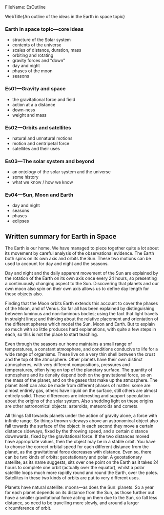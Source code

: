 FileName: EsOutline

WebTitle{An outline of the ideas in the Earth in space topic}

### Earth in space topic—core ideas

- structure of the Solar system
- contents of the universe
- scales of distance, duration, mass
- orbiting  and rotating
- gravity forces and <q>down</q>
- day and night
- phases of the moon
- seasons

### Es01—Gravity and space

- the gravitational force and field
- action at a a distance
- down-ness
- weight and mass

### Es02—Orbits and satellites

- natural and unnatural motions
- motion and centripetal force
- satellites and their uses

### Es03—The solar system and beyond

- an ontology of the solar system and the universe
- some history
- what we know / how we know

### Es04—Sun, Moon and Earth

- day and night
- seasons
- phases
- eclipses

## Written summary for Earth in Space

The Earth is our home. We have managed to piece together quite a lot about its movement by careful analysis of the observational evidence. The Earth both spins on its own axis and orbits the Sun. These two motions can be used to account for day and night and the seasons.

Day and night and the daily apparent movement of the Sun are explained by the rotation of the Earth on its own axis once every 24 hours, so presenting a continuously changing aspect to the Sun. Discovering that planets and our own moon also spin on their own axis allows us to define day length for these objects also.

Finding that the Moon orbits Earth extends this account to cover the phases of the Moon, and of Venus. So far all has been explained by distinguishing between luminous and non-luminous bodies; using the fact that light travels in straight lines; and thinking about the relative placement and orientation of the different spheres which model the Sun, Moon and Earth. But to explain so much with so little produces hard explanations, with quite a few steps in each, so this is not the place to start teaching.

Even through the seasons our home maintains a small range of temperatures, a constant atmosphere, and conditions conducive to life for a wide range of organisms. These live on a very thin shell between the crust and the top of the atmosphere. Other planets have their own distinct atmospheres, with very different compositions, pressures and temperatures, often lying on top of the planetary surface. The quantity of atmosphere and its density depend both on the gravitational force, so on the mass of the planet, and on the gases that make up the atmosphere. The planet itself can also be made from different phases of matter: some are almost entirely gas, others have liquid on the surface, still others are almost entirely solid. These differences are interesting and support speculation about the origins of the solar system. Also shedding light on these origins are other astronomical objects: asteroids; meteoroids and comets.

All things fall towards planets under the action of gravity alone, a force with infinite range. So things thrown sideways above an astronomical object also fall towards the surface of the object: in each second they move a certain distance sideways, fixed by the throwing speed, and a certain distance downwards, fixed by the gravitational force. If the two distances moved have appropriate values, then the object may be in a stable orbit. You have to choose the correct orbital speed for each different distance from the planet, as the gravitational force decreases with distance. Even so, there can be two kinds of orbits: geostationary and polar. A geostationary satellite, as its name suggests, sits over one point on the Earth as it takes 24 hours to complete one orbit (actually over the equator), whilst a polar satellite loops much more rapidly round and round the Earth, over the poles. Satellites in these two kinds of orbits are put to very different uses.

Planets have natural satellite: moons—as does the Sun: planets. So a year for each planet depends on its distance from the Sun, as those further out have a smaller gravitational force acting on them due to the Sun, so fall less distance, so need to be travelling more slowly, and around a larger circumference of orbit.
